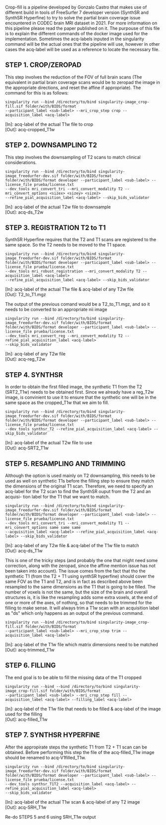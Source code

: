 Crop-fill is a pipeline developed by Gonzalo Castro that makes use of different build in tools
of FreeSurfer 7 developer version (SynthSR and SynthSR Hyperfine) to try to solve the partial
brain coverage issue encountered in CODEC brain MRI dataset in 2021. For more information on
this pipeline please read the paper published on it. The purpouse of this file is to explain the
different commands of the docker image used for the implementation. Sometimes the acq-labels 
inputed in the singularity command will be the actual ones that the pipeline will use, however 
in other cases the acq-label will be used as a reference to locate the necessary file.

## STEP 1. CROP/ZEROPAD
This step involves the reduction of the FOV of full brain scans (The equivalent in partial brain
coverage scans would be to zeropad the image in the appropriate directions, and reset the affine
if appropriate). The command for this is as follows:
```
singularity run --bind /directory/to/bind singularity-image_crop-fill.sif folder/with/BIDS/format
--participant_label <sub-label> --mri_crop_step crop --acquisition_label <acq-label>
```   
[In]: acq-label of the actual T1w file to crop   
[Out]: acq-cropped_T1w

## STEP 2. DOWNSAMPLING T2
This step involves the downsampling of T2 scans to match clinical considerations.
``` 
singularity run --bind /directory/to/bind singularity-image_freedurfer-dev.sif folder/with/BIDS/format
folder/with/BIDS/format developer --participant_label <sub-label> --license_file prueba/license.txt
--dev_tools mri_convert_tri --mri_convert_modality T2 --mri_convert_options <sizex> <sizey> <sizez>
--refine_pial_acquisition_label <acq-label> --skip_bids_validator
``` 
[In]: acq-label of the actual T2w file to downsample   
[Out]: acq-ds_T2w

## STEP 3. REGISTRATION T2 to T1
SynthSR Hyperfine requires that the T2 and T1 scans are registered to the same space. So the T2 needs
to be moved to the T1 space.
``` 
singularity run --bind /directory/to/bind singularity-image_freedurfer-dev.sif folder/with/BIDS/format
folder/with/BIDS/format developer --participant_label <sub-label> --license_file prueba/license.txt
--dev_tools mri_robust_registration --mri_convert_modality T2 --acquisition_label <acq-label>
--refine_pial_acquisition_label <acq-label> --skip_bids_validator
``` 
[In]: acq-label of the actual T1w file & acq-label of any T2w file   
[Out]: T2_to_T1.mgz   

The output of the previous comand would be a T2_to_T1.mgz, and so it needs to be converted to an appropriate
nii image
``` 
singularity run --bind /directory/to/bind singularity-image_freedurfer-dev.sif folder/with/BIDS/format
folder/with/BIDS/format developer --participant_label <sub-label> --license_file prueba/license.txt
--dev_tools mri_convert_reg --mri_convert_modality T2 --refine_pial_acquisition_label <acq-label>
--skip_bids_validator
``` 
[In]: acq-label of any T2w file   
[Out]: acq-reg_T2w

## STEP 4. SYNTHSR
In order to obtain the first filled image, the synthetic T1 from the T2 (SRT2_T1w) needs to be obtained first.
Since we already have a reg_T2w image, is convinient to use it to ensure that the synthetic one will be in the
same space as the cropped_T1w that we aim to fill.
``` 
singularity run --bind /directory/to/bind singularity-image_freedurfer-dev.sif folder/with/BIDS/format
folder/with/BIDS/format developer --participant_label <sub-label> --license_file prueba/license.txt
--dev_tools synthsr_T2 --refine_pial_acquisition_label <acq-label> --skip_bids_validator
``` 
[In]: acq-label of the actual T2w file to use   
[Out]: acq-SRT2_T1w

## STEP 5. RESAMPLING AND TRIMMING
Although the option is used mainly on T2 downsampling, this needs to be used as well on synthetic
T1s before the filling step to ensure they match the dimensions of the original T1 scan. Therefore,
we need to specify an acq-label for the T2 scan to find the SynthSR ouput from the T2 and an acquisi-
tion label for the T1 that we want to match.
``` 
singularity run --bind /directory/to/bind singularity-image_freedurfer-dev.sif folder/with/BIDS/format
folder/with/BIDS/format developer --participant_label <sub-label> --license_file prueba/license.txt
--dev_tools mri_convert_tri --mri_convert_modality T1 --mri_convert_options same same same
--acquisition_label <acq-label> --refine_pial_acquisition_label <acq-label> --skip_bids_validator
``` 
[In]: acq-label of any T2w file & acq-label of the T1w file to match   
[Out]: acq-ds_T1w   

This is one of the tricky steps (and probably the one that might need some correction, along with the
zeropad, since the affine mention issue has not been taken into account). The issue comes from the fact
that tho the synthetic T1 (from the T2 + T1 using synthSR hyperfine) should cover the same FOV as the
T1 and T2, and is in fact as described above been resampled to the same dimensions as the T1 that is going
to be filled. The number of voxels is not the same, but the size of the brain and overall structures is,
it is like the resampling adds some extra voxels, at the end of one or more of the axes, of nothing, so
that needs to be trimmed for the filling to make sense. It will always trim a T1w scan with an acquisition
label as "ds" which only happens as an output of the previous command.
``` 
singularity run --bind /directory/to/bind singularity-image_crop-fill.sif folder/with/BIDS/format
--participant_label <sub-label> --mri_crop_step trim --acquisition_label <acq-label>
``` 
[In]: acq-label of the T1w file which matrix dimensions need to be matched   
[Out]: acq-trimmed_T1w

## STEP 6. FILLING
The end goal is to be able to fill the missing data of the T1 cropped
``` 
singularity run --bind --bind /directory/to/bind singularity-image_crop-fill.sif folder/with/BIDS/format
--participant_label <sub-label> --mri_crop_step fill --acquisition_label <acq-label> --filling_label <acq-label>
``` 
[In]: acq-label of the T1w file that needs to be filled & acq-label of the image used for the filling   
[Out]: acq-filled_T1w

## STEP 7. SYNTHSR HYPERFINE
After the appropirate steps the synthetic T1 from T2 + T1 scan can be obtained. Before performing this step the 
file of the acq-filled_T1w image should be renamed to acq-V1filled_T1w.
``` 
singularity run --bind /directory/to/bind singularity-image_freedurfer-dev.sif folder/with/BIDS/format
folder/with/BIDS/format developer --participant_label <sub-label> --license_file prueba/license.txt
--dev_tools synthsr_T1T2 --acquisition_label <acq-label> --refine_pial_acquisition_label <acq-label>
--skip_bids_validator
``` 
[In]: acq-label of the actual T1w scan & acq-label of any T2 image   
[Out]: acq-SRH_T1w   

Re-do STEPS 5 and 6 using SRH_T1w output
